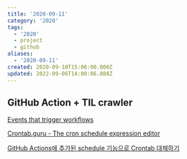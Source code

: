 ```yaml
---
title: '2020-09-11'
category: '2020'
tags:
  - '2020'
  - project
  - github
aliases:
  - '2020-09-11'
created: 2020-09-10T15:00:00.000Z
updated: 2022-09-06T14:00:06.088Z
---
```


<Metadata />

## GitHub Action + TIL crawler

[Events that trigger workflows](https://docs.github.com/en/actions/reference/events-that-trigger-workflows)

[Crontab.guru - The cron schedule expression editor](https://crontab.guru/)

[GitHub Actions에 추가된 schedule 기능으로 Crontab 대체하기](https://velog.io/@chris/replacing-crontab-with-the-schedule-feature-of-github-actions)

